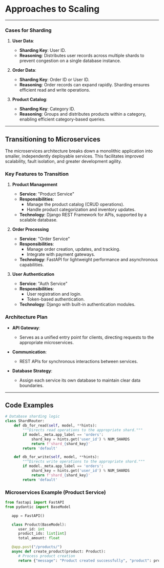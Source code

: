 # Approaches to Scaling

---

### Cases for Sharding

1. **User Data**:

   - **Sharding Key**: User ID.
   - **Reasoning**: Distributes user records across multiple shards to prevent congestion on a single database instance.

2. **Order Data**:

   - **Sharding Key**: Order ID or User ID.
   - **Reasoning**: Order records can expand rapidly. Sharding ensures efficient read and write operations.

3. **Product Catalog**:
   - **Sharding Key**: Category ID.
   - **Reasoning**: Groups and distributes products within a category, enabling efficient category-based queries.

---

## Transitioning to Microservices

The microservices architecture breaks down a monolithic application into smaller, independently deployable services. This facilitates improved scalability, fault isolation, and greater development agility.

### Key Features to Transition

1. **Product Management**

   - **Service**: "Product Service"
   - **Responsibilities**:
     - Manage the product catalog (CRUD operations).
     - Handle product categorization and inventory updates.
   - **Technology**: Django REST Framework for APIs, supported by a scalable database.

2. **Order Processing**

   - **Service**: "Order Service"
   - **Responsibilities**:
     - Manage order creation, updates, and tracking.
     - Integrate with payment gateways.
   - **Technology**: FastAPI for lightweight performance and asynchronous capabilities.

3. **User Authentication**
   - **Service**: "Auth Service"
   - **Responsibilities**:
     - User registration and login.
     - Token-based authentication.
   - **Technology**: Django with built-in authentication modules.

### Architecture Plan

- **API Gateway**:

  - Serves as a unified entry point for clients, directing requests to the appropriate microservices.

- **Communication**:

  - REST APIs for synchronous interactions between services.

- **Database Strategy**:
  - Assign each service its own database to maintain clear data boundaries.

---

## Code Examples

```python
# Database sharding logic
class ShardRouter:
    def db_for_read(self, model, **hints):
        """Directs read operations to the appropriate shard."""
        if model._meta.app_label == 'orders':
            shard_key = hints.get('user_id') % NUM_SHARDS
            return f'shard_{shard_key}'
        return 'default'

    def db_for_write(self, model, **hints):
        """Directs write operations to the appropriate shard."""
        if model._meta.app_label == 'orders':
            shard_key = hints.get('user_id') % NUM_SHARDS
            return f'shard_{shard_key}'
        return 'default'
```

### Microservices Example (Product Service)

```python
from fastapi import FastAPI
from pydantic import BaseModel

   app = FastAPI()

   class Product(BaseModel):
      user_id: int
      product_ids: list[int]
      total_amount: float

   @app.post("/products/")
   async def create_product(product: Product):
      # Process product creation
      return {"message": "Product created successfully", "product": product.dict()}
```
